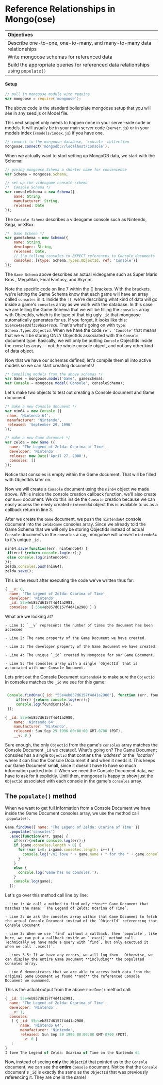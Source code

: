 # Reference Relationships in Mongo(ose)

| Objectives |
| :---- |
| Describe one-to-one, one-to-many, and many-to-many data relationships |
| Write mongoose schemas for referenced data |
| Build the appropriate queries for referenced data relationships using `populate()` |

#### Setup

```javascript
// pull in mongoose module with require
var mongoose = require('mongoose');

```

The above code is the standard boilerplate mongoose setup that you will see in any seed.js or Model file.

This next snippet only needs to happen once in your server-side code or models. It will usually be in your main server code (`server.js`) or in your models index (`/models/index.js`) if you have one.

```javascript
// connect to the mongoose database, `console` collection
mongoose.connect('mongodb://localhost/console');
```

When we actually want to start setting up MongoDB data, we start with the Schema:


```javascript
// giving mongoose.Schema a shorter name for convenience
var Schema = mongoose.Schema;

// set up the videogame console schema
/*  Console Schema */
var consoleSchema = new Schema({
	name: String,
	manufacturer: String,
	released: Date
});
```
The `Console Schema` describes a videogame console such as Nintendo, Sega, or XBox.


```javascript
/*  Game Schema */
var gameSchema = new Schema({
	name: String,
	developer: String,
	released: Date,
	// I'm telling consoles to EXPECT references to Console documents
	consoles: [{type: Schema.Types.ObjectId, ref: 'Console'}]
});
```
The `Game Schema` above describes an actual videogame such as Super Mario Bros., MegaMan, Final Fantasy, and Skyrim.

Note the specific code on line 7 within the [] brackets.  With the brackets, we're letting the Game Schema know that each game will have an array called `consoles` in it.  Inside the `[]`,  we're describing what kind of data will go inside a game's `consoles` array as we work with the database. In this case we are telling the Game Schema that we will be filling the `consoles` array with ObjectIds, which is the type of that big ugly `_id` that mongoose automatically generates for us.  If you forget, it looks like this: ```55e4ce4ae83df339ba2478c6```.  That's what's going on with ```type: Schema.Types.Objectid```.  When we have the code ```ref: 'Console'``` that means that we will be storing ONLY ObjectIds associated with the ```Console``` document type.  Basically, we will only be putting ```Console``` ObjectIds inside the ```consoles``` array -- not the whole console object, and not any other kind of data object.


Now that we have our schemas defined, let's compile them all into active models so we can start creating documents!

```javascript
/* Compiling models from the above schemas */
var Game = mongoose.model('Game', gameSchema);
var Console = mongoose.model('Console', consoleSchema);
```

Let's make two objects to test out creating a Console document and Game document.

```javascript
/* make a new Console document */
var nin64 = new Console ({
 name: 'Nintendo 64',
 manufacturer: 'Nintendo',
 released: 'September 29, 1996'
});
```

```javascript
/* make a new Game document */
var zelda = new Game ({
  name: 'The Legend of Zelda: Ocarina of Time',
  developer: 'Nintendo',
  release: new Date('April 27, 2000'),
  consoles: []
});
```

Notice that consoles is empty within the Game document.  That will be filled with ObjectIds later on.

Now we will create a `Console` document using the `nin64` object we made above.  While inside the console creation callback function, we'll also create our `Game` document.  We do this inside the `Console` creation because we can easily access the newly created `nintendo64` object this is available to us as a callback return in line 3.  

After we create the `Game` document, we push the `nintendo64` console document into the `zeldaGame` consoles array.  Since we already told the Game Schema that we will only be storing ObjectIds instead of actual `Console` documents in the `consoles` array, mongoose will convert `nintendo64` to it's unique `_id` .

```javascript
nin64.save(function(err, nintendo64) {
 if(err) {return console.log(err);}
 else console.log(nintendo64);
});
zelda.consoles.push(nin64);
zelda.save();
```
This is the result after executing the code we've written thus far:

```javascript
{ __v: 0,
  name: 'The Legend of Zelda: Ocarina of Time',
  developer: 'Nintendo',
  _id: 55e4eb857d6157f4d41a2981,
  consoles: [ 55e4eb857d6157f4d41a2980 ] }

```
What are we looking at?

	- Line 1: `__v` represents the number of times the document has been accessed

	- Line 2: The name property of the Game Document we have created.

	- Line 3: The developer property of the Game Document we have created.

	- Line 4: The unique `_id` created by Mongoose for our Game Document.

	- Line 5: The consoles array with a single `ObjectId` that is associated with our Console Document.

Lets print out the Console Document `nintendo64` to make sure the `ObjectId` in consoles matches the `_id` we see for this game:

```javascript

 Console.findOne({_id: "55e4eb857d6157f4d41a2980"}, function (err, foundConsole){
 	 if(err) {return console.log(err);}
 	 console.log(foundConsole);
 });

{ _id: 55e4eb857d6157f4d41a2980,
    name: 'Nintendo 64',
    manufacturer: 'Nintendo',
    released: Sun Sep 29 1996 00:00:00 GMT-0700 (PDT),
    __v: 0 }

```

Sure enough, the only `ObjectId` from the game's `consoles` array matches the Console Document `_id` we created!.  What's going on?  The Game Document consoles has a single `Objectid` that contians the '*address*' or the '*location*' where it can find the Console Document if and when it needs it.  This keeps our Game Document small, since it doesn't have to have so much information packed into it.  When we need the Console Document data, we have to ask for it explicitly. Until then, mongoose is happy to show just the `ObjectId` associated with each console in the game's `consoles` array.

## The `populate()` method

When we want to get full information from a Console Document we have inside the Game Document consoles array, we use the method call ```.populate()```.  

```javascript
Game.findOne({ name: 'The Legend of Zelda: Ocarina of Time' })
  .populate('consoles')
  .exec(function(err, game) {
    if(err){return console.log(err);}
    if (game.consoles.length > 0) {
      for (var i=0; i<game.consoles.length; i++) {
        console.log("/nI love " + game.name + " for the " + game.consoles[0].name);
      }
    }
    else {
      console.log('Game has no consoles.');
    }
    console.log(game);
  });
```
Let's go over this method call line by line:

	- Line 1: We call a method to find only **one** Game Document that matches the name: `The Legend of Zelda: Ocarina of Time`.

	- Line 2: We ask the consoles array within that Game Document to fetch the actual Console Document instead of the `ObjectId` referencing that Console Document

	- Line 3: When we use `find` without a callback, then `populate`, like here, we can put a callback inside an `.exec()` method call. Technically we have made a query with `find`, but only exectued it when we call `.exec()`.

	- Lines 3-5: If we have any errors, we will log them.  Otherwise, we can display the entire Game Document **including** the populated consoles array.

	- Line 6 demonstrates that we are able to access both data from the original Game Document we found **and** the referenced Console Document we summoned.  

This is the actual output from the above `findOne()` method call:

```javascript
{ _id: 55e4eb857d6157f4d41a2981,
  name: 'The Legend of Zelda: Ocarina of Time',
  developer: 'Nintendo',
  __v: 1,
  consoles:
   [ { _id: 55e4eb857d6157f4d41a2980,
       name: 'Nintendo 64',
       manufacturer: 'Nintendo',
       released: Sun Sep 29 1996 00:00:00 GMT-0700 (PDT),
       __v: 0 }
   ]
}
I love The Legend of Zelda: Ocarina of Time on the Nintendo 64

```

Now, instead of seeing **only** the `ObjectId` that pointed us to the `Console` document, we can see the **entire** `Console` document.  Notice that the `Console` document's `_id` is exactly the same as the `ObjectId` that was previously referencing it. They are one in the same!  
